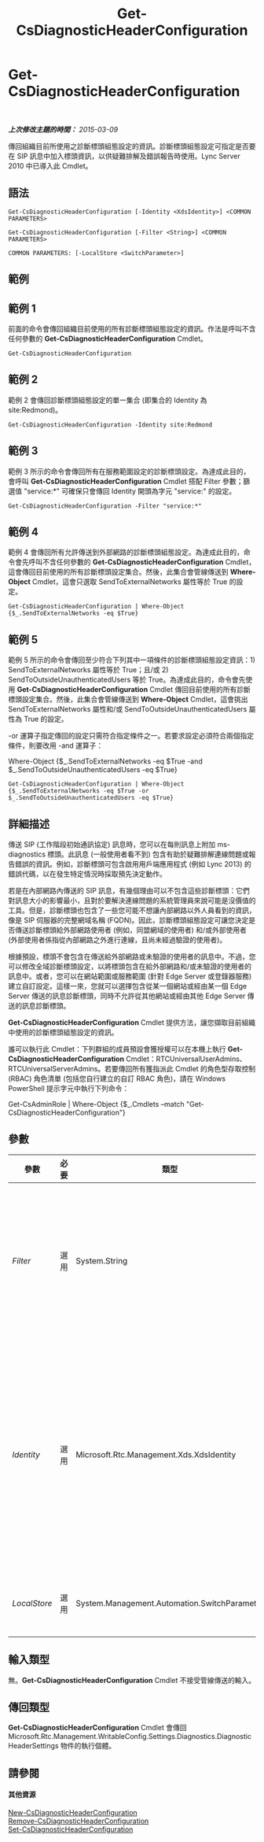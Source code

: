 ﻿---
title: Get-CsDiagnosticHeaderConfiguration
TOCTitle: Get-CsDiagnosticHeaderConfiguration
ms:assetid: a5b247b8-621a-463b-8034-f2f6970706fe
ms:mtpsurl: https://technet.microsoft.com/zh-tw/library/Gg412774(v=OCS.15)
ms:contentKeyID: 49291900
ms.date: 08/24/2015
mtps_version: v=OCS.15
ms.translationtype: HT
---

# Get-CsDiagnosticHeaderConfiguration

 

_**上次修改主題的時間：** 2015-03-09_

傳回組織目前所使用之診斷標頭組態設定的資訊。診斷標頭組態設定可指定是否要在 SIP 訊息中加入標頭資訊，以供疑難排解及錯誤報告時使用。Lync Server 2010 中已導入此 Cmdlet。

## 語法

    Get-CsDiagnosticHeaderConfiguration [-Identity <XdsIdentity>] <COMMON PARAMETERS>

    Get-CsDiagnosticHeaderConfiguration [-Filter <String>] <COMMON PARAMETERS>

    COMMON PARAMETERS: [-LocalStore <SwitchParameter>]

## 範例

## 範例 1

前面的命令會傳回組織目前使用的所有診斷標頭組態設定的資訊。作法是呼叫不含任何參數的 **Get-CsDiagnosticHeaderConfiguration** Cmdlet。

    Get-CsDiagnosticHeaderConfiguration

## 範例 2

範例 2 會傳回診斷標頭組態設定的單一集合 (即集合的 Identity 為 site:Redmond)。

    Get-CsDiagnosticHeaderConfiguration -Identity site:Redmond

## 範例 3

範例 3 所示的命令會傳回所有在服務範圍設定的診斷標頭設定。為達成此目的，會呼叫 **Get-CsDiagnosticHeaderConfiguration** Cmdlet 搭配 Filter 參數；篩選值 "service:\*" 可確保只會傳回 Identity 開頭為字元 "service:" 的設定。

    Get-CsDiagnosticHeaderConfiguration -Filter "service:*"

## 範例 4

範例 4 會傳回所有允許傳送到外部網路的診斷標頭組態設定。為達成此目的，命令會先呼叫不含任何參數的 **Get-CsDiagnosticHeaderConfiguration** Cmdlet，這會傳回目前使用的所有診斷標頭設定集合。然後，此集合會管線傳送到 **Where-Object** Cmdlet，這會只選取 SendToExternalNetworks 屬性等於 True 的設定。

    Get-CsDiagnosticHeaderConfiguration | Where-Object {$_.SendToExternalNetworks -eq $True}

## 範例 5

範例 5 所示的命令會傳回至少符合下列其中一項條件的診斷標頭組態設定資訊：1) SendToExternalNetworks 屬性等於 True；且/或 2) SendToOutsideUnauthenticatedUsers 等於 True。為達成此目的，命令會先使用 **Get-CsDiagnosticHeaderConfiguration** Cmdlet 傳回目前使用的所有診斷標頭設定集合。然後，此集合會管線傳送到 **Where-Object** Cmdlet，這會挑出 SendToExternalNetworks 屬性和/或 SendToOutsideUnauthenticatedUsers 屬性為 True 的設定。

\-or 運算子指定傳回的設定只需符合指定條件之一。若要求設定必須符合兩個指定條件，則要改用 -and 運算子：

Where-Object {$\_.SendToExternalNetworks -eq $True -and $\_.SendToOutsideUnauthenticatedUsers -eq $True}

    Get-CsDiagnosticHeaderConfiguration | Where-Object {$_.SendToExternalNetworks -eq $True -or $_.SendToOutsideUnauthenticatedUsers -eq $True}

## 詳細描述

傳送 SIP (工作階段初始通訊協定) 訊息時，您可以在每則訊息上附加 ms-diagnostics 標頭。此訊息 (一般使用者看不到) 包含有助於疑難排解連線問題或報告錯誤的資訊。例如，診斷標頭可包含啟用用戶端應用程式 (例如 Lync 2013) 的錯誤代碼，以在發生特定情況時採取預先決定動作。

若是在內部網路內傳送的 SIP 訊息，有幾個理由可以不包含這些診斷標頭：它們對訊息大小的影響最小，且對於要解決連線問題的系統管理員來說可能是沒價值的工具。但是，診斷標頭也包含了一些您可能不想讓內部網路以外人員看到的資訊，像是 SIP 伺服器的完整網域名稱 (FQDN)。因此，診斷標頭組態設定可讓您決定是否傳送診斷標頭給外部網路使用者 (例如，同盟網域的使用者) 和/或外部使用者 (外部使用者係指從內部網路之外進行連線，且尚未經過驗證的使用者)。

根據預設，標頭不會包含在傳送給外部網路或未驗證的使用者的訊息中。不過，您可以修改全域診斷標頭設定，以將標頭包含在給外部網路和/或未驗證的使用者的訊息中。或者，您可以在網站範圍或服務範圍 (針對 Edge Server 或登錄器服務) 建立自訂設定。這樣一來，您就可以選擇包含從某一個網站或經由某一個 Edge Server 傳送的訊息診斷標頭，同時不允許從其他網站或經由其他 Edge Server 傳送的訊息診斷標頭。

**Get-CsDiagnosticHeaderConfiguration** Cmdlet 提供方法，讓您擷取目前組織中使用的診斷標頭組態設定的資訊。

誰可以執行此 Cmdlet：下列群組的成員預設會獲授權可以在本機上執行 **Get-CsDiagnosticHeaderConfiguration** Cmdlet：RTCUniversalUserAdmins、RTCUniversalServerAdmins。若要傳回所有獲指派此 Cmdlet 的角色型存取控制 (RBAC) 角色清單 (包括您自行建立的自訂 RBAC 角色)，請在 Windows PowerShell 提示字元中執行下列命令：

Get-CsAdminRole | Where-Object {$\_.Cmdlets –match "Get-CsDiagnosticHeaderConfiguration"}

## 參數


<table>
<colgroup>
<col style="width: 25%" />
<col style="width: 25%" />
<col style="width: 25%" />
<col style="width: 25%" />
</colgroup>
<thead>
<tr class="header">
<th>參數</th>
<th>必要</th>
<th>類型</th>
<th>說明</th>
</tr>
</thead>
<tbody>
<tr class="odd">
<td><p><em>Filter</em></p></td>
<td><p>選用</p></td>
<td><p>System.String</p></td>
<td><p>可讓您在指定要傳回的設定集合時使用萬用字元。例如，此語法會傳回網站範圍設定的所有設定：-Filter &quot;site:*&quot;。此語法會傳回所有在服務範圍內所做的設定：-Filter &quot;service:*&quot;。</p>
<p>請注意，您不能在同一個命令中同時使用 Filter 和 Identity 參數。</p></td>
</tr>
<tr class="even">
<td><p><em>Identity</em></p></td>
<td><p>選用</p></td>
<td><p>Microsoft.Rtc.Management.Xds.XdsIdentity</p></td>
<td><p>要傳回的診斷標頭組態設定的唯一識別碼。若要傳回在此網站範圍設定的設定，請使用下列語法：-Identity &quot;site:Redmond&quot;。若要傳回在服務範圍設定的設定，請使用下列語法：-Identity &quot;service:EdgeServer:atl-edge-001.litwareinc.com&quot;。若要傳回全域設定，請使用下列語法：-Identity global。</p>
<p>若未指定此參數，將會傳回目前所使用的所有診斷標頭組態設定。</p></td>
</tr>
<tr class="odd">
<td><p><em>LocalStore</em></p></td>
<td><p>選用</p></td>
<td><p>System.Management.Automation.SwitchParameter</p></td>
<td><p>從中央管理存放區本機複本擷取診斷標頭組態資料，而不從中央管理存放區本身擷取。</p></td>
</tr>
</tbody>
</table>


## 輸入類型

無。**Get-CsDiagnosticHeaderConfiguration** Cmdlet 不接受管線傳送的輸入。

## 傳回類型

**Get-CsDiagnosticHeaderConfiguration** Cmdlet 會傳回 Microsoft.Rtc.Management.WritableConfig.Settings.Diagnostics.DiagnosticHeaderSettings 物件的執行個體。

## 請參閱

#### 其他資源

[New-CsDiagnosticHeaderConfiguration](new-csdiagnosticheaderconfiguration.md)  
[Remove-CsDiagnosticHeaderConfiguration](remove-csdiagnosticheaderconfiguration.md)  
[Set-CsDiagnosticHeaderConfiguration](set-csdiagnosticheaderconfiguration.md)

